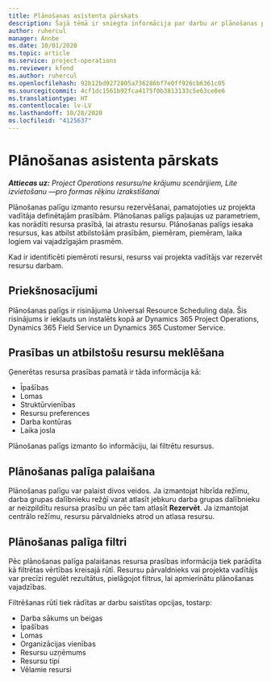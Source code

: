 ```yaml
---
title: Plānošanas asistenta pārskats
description: Šajā tēmā ir sniegta informācija par darbu ar plānošanas palīgu resursu rezervēšanai.
author: ruhercul
manager: Annbe
ms.date: 10/01/2020
ms.topic: article
ms.service: project-operations
ms.reviewer: kfend
ms.author: ruhercul
ms.openlocfilehash: 92b12bd9272805a736286bf7e0ff926cb6361c05
ms.sourcegitcommit: 4cf1dc1561b92fca4175f0b3813133c5e63ce8e6
ms.translationtype: HT
ms.contentlocale: lv-LV
ms.lasthandoff: 10/28/2020
ms.locfileid: "4125637"
---
```

# <a name="schedule-assistant-overview"></a>Plānošanas asistenta pārskats

_**Attiecas uz:** Project Operations resursu/ne krājumu scenārijiem, Lite izvietošanu —pro formas rēķinu izrakstīšanai_

Plānošanas palīgu izmanto resursu rezervēšanai, pamatojoties uz projekta vadītāja definētajām prasībām. Plānošanas palīgs paļaujas uz parametriem, kas norādīti resursa prasībā, lai atrastu resursu. Plānošanas palīgs iesaka resursus, kas atbilst atbilstošām prasībām, piemēram, piemēram, laika logiem vai vajadzīgajām prasmēm.

Kad ir identificēti piemēroti resursi, resurss vai projekta vadītājs var rezervēt resursu darbam.

## <a name="prerequisites"></a>Priekšnosacījumi

Plānošanas palīgs ir risinājuma Universal Resource Scheduling daļa. Šis risinājums ir iekļauts un instalēts kopā ar Dynamics 365 Project Operations, Dynamics 365 Field Service un Dynamics 365 Customer Service.

## <a name="matching-requirements-and-resources"></a>Prasības un atbilstošu resursu meklēšana

Ģenerētas resursa prasības pamatā ir tāda informācija kā:

-   Īpašības
-   Lomas
-   Struktūrvienības
-   Resursu preferences
-   Darba kontūras
-   Laika josla

Plānošanas palīgs izmanto šo informāciju, lai filtrētu resursus.

## <a name="launch-the-schedule-assistant"></a>Plānošanas palīga palaišana

Plānošanas palīgu var palaist divos veidos. Ja izmantojat hibrīda režīmu, darba grupas dalībnieku režģī varat atlasīt jebkuru darba grupas dalībnieku ar neizpildītu resursa prasību un pēc tam atlasīt **Rezervēt**. Ja izmantojat centrālo režīmu, resursu pārvaldnieks atrod un atlasa resursu.

## <a name="schedule-assistant-filters"></a>Plānošanas palīga filtri

Pēc plānošanas palīga palaišanas resursa prasības informācija tiek parādīta kā filtrētas vērtības kreisajā rūtī. Resursu pārvaldnieks vai projekta vadītājs var precīzi regulēt rezultātus, pielāgojot filtrus, lai apmierinātu plānošanas vajadzības.

Filtrēšanas rūtī tiek rādītas ar darbu saistītas opcijas, tostarp:

-   Darba sākums un beigas
-   Īpašības
-   Lomas
-   Organizācijas vienības
-   Resursu uzņēmums
-   Resursu tipi
-   Vēlamie resursi
